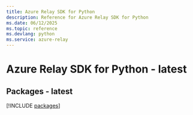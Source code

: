 ```yaml
---
title: Azure Relay SDK for Python
description: Reference for Azure Relay SDK for Python
ms.date: 06/12/2025
ms.topic: reference
ms.devlang: python
ms.service: azure-relay
---
```

# Azure Relay SDK for Python - latest
## Packages - latest
[!INCLUDE [packages](relay-index.md)]